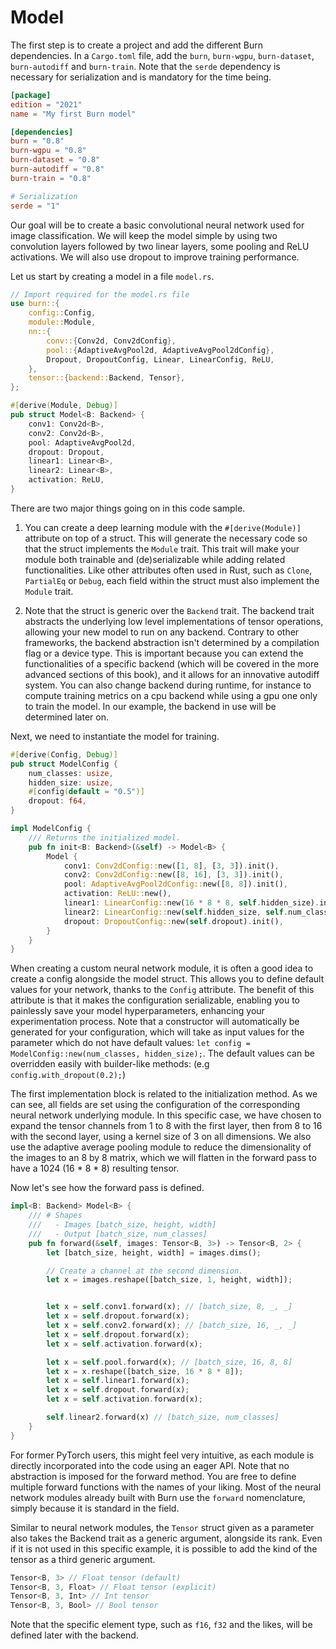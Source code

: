 # Model

The first step is to create a project and add the different Burn dependencies.
In a `Cargo.toml` file, add the `burn`, `burn-wgpu`, `burn-dataset`, `burn-autodiff` and `burn-train`.
Note that the `serde` dependency is necessary for serialization and is mandatory for the time being.

```toml
[package]
edition = "2021"
name = "My first Burn model"

[dependencies]
burn = "0.8"
burn-wgpu = "0.8"
burn-dataset = "0.8"
burn-autodiff = "0.8"
burn-train = "0.8"

# Serialization
serde = "1"
```

Our goal will be to create a basic convolutional neural network used for image classification. We will keep the model simple by using two convolution layers followed by two linear layers, some pooling and ReLU activations.
We will also use dropout to improve training performance.

Let us start by creating a model in a file `model.rs`.

```rust , ignore
// Import required for the model.rs file
use burn::{
    config::Config,
    module::Module,
    nn::{
        conv::{Conv2d, Conv2dConfig},
        pool::{AdaptiveAvgPool2d, AdaptiveAvgPool2dConfig},
        Dropout, DropoutConfig, Linear, LinearConfig, ReLU,
    },
    tensor::{backend::Backend, Tensor},
};

#[derive(Module, Debug)]
pub struct Model<B: Backend> {
    conv1: Conv2d<B>,
    conv2: Conv2d<B>,
    pool: AdaptiveAvgPool2d,
    dropout: Dropout,
    linear1: Linear<B>,
    linear2: Linear<B>,
    activation: ReLU,
}
```

There are two major things going on in this code sample.

1. You can create a deep learning module with the `#[derive(Module)]` attribute on top of a struct.
This will generate the necessary code so that the struct implements the `Module` trait.
This trait will make your module both trainable and (de)serializable while adding related functionalities.
Like other attributes often used in Rust, such as `Clone`, `PartialEq` or `Debug`, each field within the struct must also implement the `Module` trait.

2. Note that the struct is generic over the `Backend` trait.
The backend trait abstracts the underlying low level implementations of tensor operations, allowing your new model to run on any backend.
Contrary to other frameworks, the backend abstraction isn't determined by a compilation flag or a device type.
This is important because you can extend the functionalities of a specific backend (which will be covered in the more advanced sections of this book), and it allows for an innovative autodiff system.
You can also change backend during runtime, for instance to compute training metrics on a cpu backend while using a gpu one only to train the model. 
In our example, the backend in use will be determined later on.

Next, we need to instantiate the model for training.

```rust , ignore
#[derive(Config, Debug)]
pub struct ModelConfig {
    num_classes: usize,
    hidden_size: usize,
    #[config(default = "0.5")]
    dropout: f64,
}

impl ModelConfig {
    /// Returns the initialized model.
    pub fn init<B: Backend>(&self) -> Model<B> {
        Model {
            conv1: Conv2dConfig::new([1, 8], [3, 3]).init(),
            conv2: Conv2dConfig::new([8, 16], [3, 3]).init(),
            pool: AdaptiveAvgPool2dConfig::new([8, 8]).init(),
            activation: ReLU::new(),
            linear1: LinearConfig::new(16 * 8 * 8, self.hidden_size).init(),
            linear2: LinearConfig::new(self.hidden_size, self.num_classes).init(),
            dropout: DropoutConfig::new(self.dropout).init(),
        }
    }
}
```

When creating a custom neural network module, it is often a good idea to create a config alongside the model struct.
This allows you to define default values for your network, thanks to the `Config` attribute.
The benefit of this attribute is that it makes the configuration serializable, enabling you to painlessly save your model hyperparameters, enhancing your experimentation process.
Note that a constructor will automatically be generated for your configuration, which will take as input values for the parameter which do not have default values: `let config = ModelConfig::new(num_classes, hidden_size);`.
The default values can be overridden easily with builder-like methods: (e.g `config.with_dropout(0.2);`)

The first implementation block is related to the initialization method.
As we can see, all fields are set using the configuration of the corresponding neural network underlying module.
In this specific case, we have chosen to expand the tensor channels from 1 to 8 with the first layer, then from 8 to 16 with the second layer, using a kernel size of 3 on all dimensions.
We also use the adaptive average pooling module to reduce the dimensionality of the images to an 8 by 8 matrix, which we will flatten in the forward pass to have a 1024 (16 * 8 * 8) resulting tensor.

Now let's see how the forward pass is defined.

```rust , ignore
impl<B: Backend> Model<B> {
    /// # Shapes
    ///   - Images [batch_size, height, width]
    ///   - Output [batch_size, num_classes]
    pub fn forward(&self, images: Tensor<B, 3>) -> Tensor<B, 2> {
        let [batch_size, height, width] = images.dims();

        // Create a channel at the second dimension.
        let x = images.reshape([batch_size, 1, height, width]);


        let x = self.conv1.forward(x); // [batch_size, 8, _, _]
        let x = self.dropout.forward(x);
        let x = self.conv2.forward(x); // [batch_size, 16, _, _]
        let x = self.dropout.forward(x);
        let x = self.activation.forward(x);

        let x = self.pool.forward(x); // [batch_size, 16, 8, 8]
        let x = x.reshape([batch_size, 16 * 8 * 8]);
        let x = self.linear1.forward(x);
        let x = self.dropout.forward(x);
        let x = self.activation.forward(x);

        self.linear2.forward(x) // [batch_size, num_classes]
    }
}
```

For former PyTorch users, this might feel very intuitive, as each module is directly incorporated into the code using an eager API.
Note that no abstraction is imposed for the forward method. You are free to define multiple forward functions with the names of your liking.
Most of the neural network modules already built with Burn use the `forward` nomenclature, simply because it is standard in the field.

Similar to neural network modules, the `Tensor` struct given as a parameter also takes the Backend trait as a generic argument, alongside its rank.
Even if it is not used in this specific example, it is possible to add the kind of the tensor as a third generic argument.

```rust , ignore
Tensor<B, 3> // Float tensor (default)
Tensor<B, 3, Float> // Float tensor (explicit)
Tensor<B, 3, Int> // Int tensor
Tensor<B, 3, Bool> // Bool tensor
```

Note that the specific element type, such as `f16`, `f32` and the likes, will be defined later with the backend.
